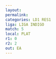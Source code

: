 ```yaml
---
layout: 
permalink: 
categories: LD1 RES1
liga: LIGA INDIGO
match: 5
local: PLAT
r1: 0
r2: 2
out: EA
---
```


